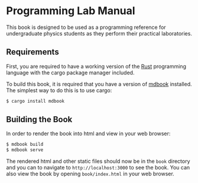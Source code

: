 # Programming Lab Manual
This book is designed to be used as a programming reference for undergraduate physics students as they perform their practical laboratories. 

## Requirements
First, you are required to have a working version of the [Rust](https://www.rust-lang.org/learn) programming language with the cargo package manager included.

To build this book, it is required that you have a version of [mdbook](https://github.com/rust-lang/mdBook) installed.
The simplest way to do this is to use cargo:
``` sh
$ cargo install mdbook
```

## Building the Book
In order to render the book into html and view in your web browser:
``` sh
$ mdbook build
$ mdbook serve
```
The rendered html and other static files should now be in the `book` directory and you can to navigate to `http://localhost:3000` to see the book.
You can also view the book by opening `book/index.html` in your web browser.

